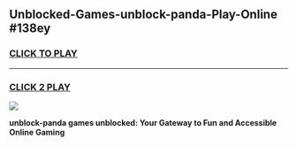 
## Unblocked-Games-unblock-panda-Play-Online #138ey
<h3>
<a href="https://news.freeplayer.one?title=unblock-panda&ref=3">CLICK TO PLAY</a></h3>
<hr>

<h3>
<a href="https://news.freeplayer.one?title=unblock-panda&ref=3">CLICK 2 PLAY</a>
  
</h3>

<a href="https://news.freeplayer.one?title=unblock-panda&ref=3"><img src="https://clearcache.store/games.png"></a>


**unblock-panda games unblocked: Your Gateway to Fun and Accessible Online Gaming**
